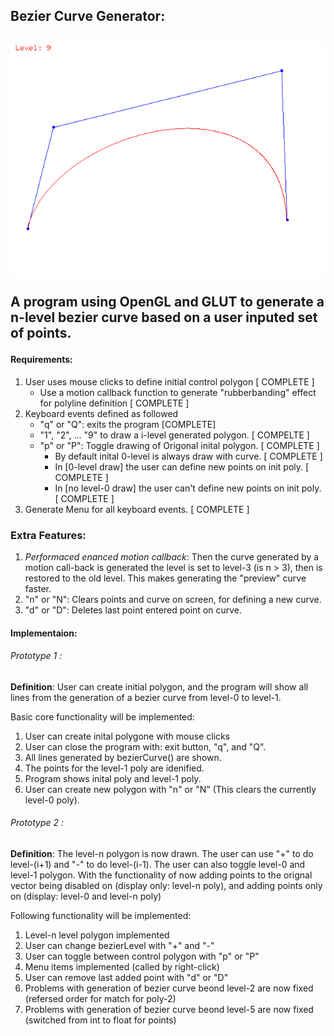 <h2>Bezier Curve Generator:<h2>

<img src="bezierCurve.PNG"></img>

<p>A program using OpenGL and GLUT to generate a n-level bezier curve based on a user inputed set of points.</p>

<h4><strong>Requirements:</strong></h4>
   <ol>
      <li>User uses mouse clicks to define initial control polygon [ COMPLETE ]
         <ul><li>Use a motion callback function to generate "rubberbanding" effect for polyline definition [ COMPLETE ]</li></ul>
      </li>
      <li>Keyboard events defined as followed
      <ul>
         <li>"q" or "Q": exits the program [COMPLETE]</li>
         <li>"1", "2", ... "9" to draw a i-level generated polygon. [ COMPELTE ]</li>
         <li>"p" or "P": Toggle drawing of Origonal inital polygon. [ COMPLETE ]
            <ul>
            <li>By default inital 0-level is always draw with curve. [ COMPLETE ]</li>
            <li>In [0-level draw] the user can define new points on init poly. [ COMPLETE ]</li>
            <li>In [no level-0 draw] the user can't define new points on init poly. [ COMPLETE ]</li>
            </ul>
         </li>
      </ul>
      </li>
      <li>Generate Menu for all keyboard events. [ COMPLETE ]</li>
   </ol>
   
<h3><strong>Extra Features:</strong></h3>   
  <ol>
  	<li><em>Performaced enanced motion callback</em>: Then the curve generated by a motion call-back is generated the level is set to level-3 (is n > 3), then is restored to the old level. This makes generating the "preview" curve faster.</li>
		<li>"n" or "N": Clears points and curve on screen, for defining a new curve.</li>  
		<li>"d" or "D": Deletes last point entered point on curve.</li>
  </ol>
	

<h4><strong>Implementaion:</strong></h4>

<h6><em>Prototype 1 :</em></h6> 

<p><strong>Definition</strong>: User can create initial polygon, and the program will show all lines from the generation of a bezier curve from level-0 to level-1. </p>
   
   
   <p>Basic core functionality will be implemented:</p>
   <ol>
   <li>User can create inital polygone with mouse clicks</li>
	<li>User can close the program with: exit button, "q", and "Q".</li>
	<li>All lines generated by bezierCurve() are shown.</li>
	<li>The points for the level-1 poly are idenified. </li>
	<li>Program shows inital poly and level-1 poly.</li>
	<li>User can create new polygon with "n" or "N" (This clears the currently level-0 poly).</li>
   </ol>
<h6><em>Prototype 2 :</em></h6> 

<p><strong>Definition</strong>: The level-n polygon is now drawn. The user can use "+" to do level-(i+1) and "-" to do level-(i-1). The user can also toggle level-0 and level-1 polygon. With the functionality of now adding points to the orignal vector being disabled on (display only: level-n poly), and adding points only on (display: level-0 and level-n poly)</p>

  <p>Following functionality will be implemented:</p>
  <ol>
  <li>Level-n level polygon implemented</li>
  <li>User can change bezierLevel with "+" and "-"</li>
  <li>User can toggle between control polygon with "p" or "P"</li>
  <li>Menu items implemented (called by right-click) </li>
  <li>User can remove last added point with "d" or "D"</li>
  <li>Problems with generation of bezier curve beond level-2 are now fixed (refersed order for match for poly-2)</li>
  <li>Problems with generation of bezier curve beond level-5 are now fixed (switched from int to float for points)</li>
  </ol>
